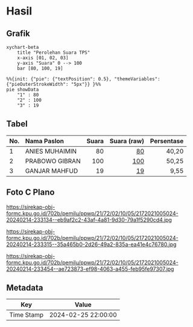 # Hasil

## Grafik

```mermaid
xychart-beta
    title "Perolehan Suara TPS"
    x-axis [01, 02, 03]
    y-axis "Suara" 0 --> 100
    bar [80, 100, 19]
```

```mermaid
%%{init: {"pie": {"textPosition": 0.5}, "themeVariables": {"pieOuterStrokeWidth": "5px"}} }%%
pie showData
    "1" : 80
    "2" : 100
    "3" : 19
```

## Tabel

| No. | Nama Paslon    | Suara | Suara (raw) | Persentase |
|:--- |:-------------- | -----:| -----------:| ----------:|
| 1   | ANIES MUHAIMIN | 80    | [80][p-1]   | 40,20      |
| 2   | PRABOWO GIBRAN | 100   | [100][p-2]  | 50,25      |
| 3   | GANJAR MAHFUD  | 19    | [19][p-3]   | 9,55       |


[p-1]: https://github.com/gigit-pemilu/pemilu-2024-21-kepulauan-riau/blob/main/pilpres/hitung-suara/sub/21-kepulauan-riau/sub/72-kota-tanjung-pinang/sub/02-tanjung-pinang-timur/sub/1005-pinang-kencana/sub/024-tps/sub/paslon-1.txt
[p-2]: https://github.com/gigit-pemilu/pemilu-2024-21-kepulauan-riau/blob/main/pilpres/hitung-suara/sub/21-kepulauan-riau/sub/72-kota-tanjung-pinang/sub/02-tanjung-pinang-timur/sub/1005-pinang-kencana/sub/024-tps/sub/paslon-2.txt
[p-3]: https://github.com/gigit-pemilu/pemilu-2024-21-kepulauan-riau/blob/main/pilpres/hitung-suara/sub/21-kepulauan-riau/sub/72-kota-tanjung-pinang/sub/02-tanjung-pinang-timur/sub/1005-pinang-kencana/sub/024-tps/sub/paslon-3.txt

## Foto C Plano

https://sirekap-obj-formc.kpu.go.id/702b/pemilu/ppwp/21/72/02/10/05/2172021005024-20240214-233134--eb9af2c2-43af-4a81-9d30-79a1f5290cd4.jpg

https://sirekap-obj-formc.kpu.go.id/702b/pemilu/ppwp/21/72/02/10/05/2172021005024-20240214-233315--35a465b0-2d26-49a2-835a-ea41e4c76780.jpg

https://sirekap-obj-formc.kpu.go.id/702b/pemilu/ppwp/21/72/02/10/05/2172021005024-20240214-233454--ae723873-ef98-4063-a455-feb95fe97307.jpg


## Metadata

| Key        | Value               |
| ---------- | ------------------- |
| Time Stamp | 2024-02-25 22:00:00 |



